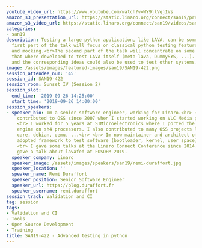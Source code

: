 ```yaml
---
youtube_video_url: https://www.youtube.com/watch?v=WY9jlVqjIVs
amazon_s3_presentation_url: https://static.linaro.org/connect/san19/presentations/san19-422.pdf
amazon_s3_video_url: https://static.linaro.org/connect/san19/videos/san19-422.mp4
categories:
- san19
description: Testing a large python application, like LAVA, can be sometime tricky.<br><br>The
  first part of the talk will focus on classical python testing features like pytest
  and mocking.<br>The second part of the talk will concentrate on some specific tools
  that where developed to test LAVA itself (meta-lava, DummySYS, ...). These tools
  and the corresponding ideas could also be used to test other systems.
image: /assets/images/featured-images/san19/SAN19-422.png
session_attendee_num: '45'
session_id: SAN19-422
session_room: Sunset IV (Session 2)
session_slot:
  end_time: '2019-09-26 14:25:00'
  start_time: '2019-09-26 14:00:00'
session_speakers:
- speaker_bio: Im a senior software engineer, working for Linaro.<br> <br> Ive been
    contributed to OSS since 2007 when I started working on VLC Media player at university.<br>
    <br> I worked for 5 years at STMicroelectronics where I ported the v8 JavaScript
    engine on sh4 processors. I also contributed to many OSS projects like proot,
    care, debian, qemu, ...<br> <br> Im now maintainer and architect of LAVA, a widely
    adopted framework to test software (bootloader, kernel, user space) on real boards.<br>
    <br> I gave some talks at the Linaro Connect Conference since 2014. I recently
    gave a talk about lavafed at FOSDEM 2019.
  speaker_company: Linaro
  speaker_image: /assets/images/speakers/san19/remi-duraffort.jpg
  speaker_location: ''
  speaker_name: Remi Duraffort
  speaker_position: Senior Software Engineer
  speaker_url: https://blog.duraffort.fr
  speaker_username: remi.duraffort
session_track: Validation and CI
tag: session
tags:
- Validation and CI
- Tools
- Open Source Development
- Training
title: SAN19-422 - Advanced testing in python
---
```

